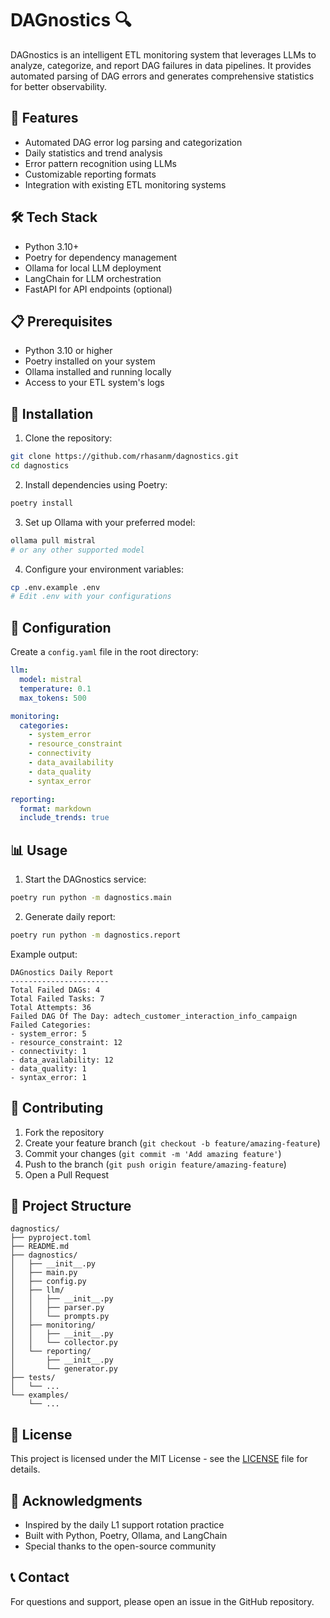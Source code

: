 # DAGnostics 🔍

DAGnostics is an intelligent ETL monitoring system that leverages LLMs to analyze, categorize, and report DAG failures in data pipelines. It provides automated parsing of DAG errors and generates comprehensive statistics for better observability.

## 🌟 Features

- Automated DAG error log parsing and categorization
- Daily statistics and trend analysis
- Error pattern recognition using LLMs
- Customizable reporting formats
- Integration with existing ETL monitoring systems

## 🛠 Tech Stack

- Python 3.10+
- Poetry for dependency management
- Ollama for local LLM deployment
- LangChain for LLM orchestration
- FastAPI for API endpoints (optional)

## 📋 Prerequisites

- Python 3.10 or higher
- Poetry installed on your system
- Ollama installed and running locally
- Access to your ETL system's logs

## 🚀 Installation

1. Clone the repository:
```bash
git clone https://github.com/rhasanm/dagnostics.git
cd dagnostics
```

2. Install dependencies using Poetry:
```bash
poetry install
```

3. Set up Ollama with your preferred model:
```bash
ollama pull mistral
# or any other supported model
```

4. Configure your environment variables:
```bash
cp .env.example .env
# Edit .env with your configurations
```

## 🔧 Configuration

Create a `config.yaml` file in the root directory:

```yaml
llm:
  model: mistral
  temperature: 0.1
  max_tokens: 500

monitoring:
  categories:
    - system_error
    - resource_constraint
    - connectivity
    - data_availability
    - data_quality
    - syntax_error

reporting:
  format: markdown
  include_trends: true
```

## 📊 Usage

1. Start the DAGnostics service:
```bash
poetry run python -m dagnostics.main
```

2. Generate daily report:
```bash
poetry run python -m dagnostics.report
```

Example output:
```
DAGnostics Daily Report
----------------------
Total Failed DAGs: 4
Total Failed Tasks: 7
Total Attempts: 36
Failed DAG Of The Day: adtech_customer_interaction_info_campaign
Failed Categories:
- system_error: 5
- resource_constraint: 12
- connectivity: 1
- data_availability: 12
- data_quality: 1
- syntax_error: 1
```

## 🤝 Contributing

1. Fork the repository
2. Create your feature branch (`git checkout -b feature/amazing-feature`)
3. Commit your changes (`git commit -m 'Add amazing feature'`)
4. Push to the branch (`git push origin feature/amazing-feature`)
5. Open a Pull Request

## 📝 Project Structure

```
dagnostics/
├── pyproject.toml
├── README.md
├── dagnostics/
│   ├── __init__.py
│   ├── main.py
│   ├── config.py
│   ├── llm/
│   │   ├── __init__.py
│   │   ├── parser.py
│   │   └── prompts.py
│   ├── monitoring/
│   │   ├── __init__.py
│   │   └── collector.py
│   └── reporting/
│       ├── __init__.py
│       └── generator.py
├── tests/
│   └── ...
└── examples/
    └── ...
```

## 📄 License

This project is licensed under the MIT License - see the [LICENSE](LICENSE) file for details.

## 🙏 Acknowledgments

- Inspired by the daily L1 support rotation practice
- Built with Python, Poetry, Ollama, and LangChain
- Special thanks to the open-source community

## 📞 Contact

For questions and support, please open an issue in the GitHub repository.
